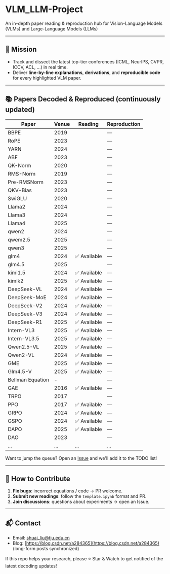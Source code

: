 # VLM_LLM-Project

An in-depth paper reading & reproduction hub for Vision-Language Models (VLMs) and Large-Language Models (LLMs)

---

## 🎯 Mission
- Track and dissect the latest top-tier conferences (ICML, NeurIPS, CVPR, ICCV, ACL, ...) in real time.
- Deliver **line-by-line explanations**, **derivations**, and **reproducible code** for every highlighted VLM paper.

---

## 📚 Papers Decoded & Reproduced (continuously updated)
| Paper | Venue | Reading | Reproduction |
|---|---|---|---|
| BBPE | 2019 |  | — |
| RoPE | 2023 |  | — |
| YARN | 2024 |  | — |
| ABF | 2023 |  | — |
| QK-Norm | 2020 |  | — |
| RMS-Norm | 2019 |  | — |
| Pre-RMSNorm | 2023 |  | — |
| QKV-Bias | 2023 |  | — |
| SwiGLU | 2020 |  | — |
| Llama2 | 2024 |  | — |
| Llama3 | 2024 |  | — |
| Llama4 | 2025 |  | — |
| qwen2 | 2024 |  | — |
| qwem2.5 | 2025 |  | — |
| qwen3 | 2025 |  | — |
| glm4 | 2024 | ✅ Available | — |
| glm4.5 | 2025 |  | — |
| kimi1.5 | 2024 | ✅ Available | — |
| kimik2 | 2025 | ✅ Available | — |
| DeepSeek-VL | 2024 | ✅ Available | — |
| DeepSeek-MoE | 2024 | ✅ Available | — |
| DeepSeek-V2 | 2024 | ✅ Available | — |
| DeepSeek-V3 | 2024 | ✅ Available | — |
| DeepSeek-R1 | 2025 | ✅ Available | — |
| Intern-VL3 | 2025 | ✅ Available | — |
| Intern-VL3.5 | 2025 | ✅ Available | — |
| Qwen2.5-VL | 2025 | ✅ Available | — |
| Qwen2-VL | 2024 | ✅ Available | — |
| GME | 2025 | ✅ Available | — |
| Glm4.5-V | 2025 | ✅ Available | — |
| Bellman Equation | - |  | — |
| GAE | 2016 | ✅ Available | — |
| TRPO | 2017 |  | — |
| PPO | 2017 | ✅ Available | — |
| GRPO | 2024 | ✅ Available | — |
| GSPO | 2024 | ✅ Available | — |
| DAPO | 2025 | ✅ Available | — |
| DAO | 2023 |  | — |
| ... | ... | ... | ... |

Want to jump the queue? Open an [Issue](https://github.com/liushuai35/VLM_Proj/issues) and we'll add it to the TODO list!

---

## 🤝 How to Contribute
1. **Fix bugs**: incorrect equations / code → PR welcome.
2. **Submit new readings**: follow the `template.ipynb` format and PR.
3. **Join discussions**: questions about experiments → open an Issue.

---

## 📬 Contact
- Email: shuai_liu@tju.edu.cn
- Blog: [https://blog.csdn.net/a284365](https://blog.csdn.net/a284365) (long-form posts synchronized)

If this repo helps your research, please ⭐ Star & Watch to get notified of the latest decoding updates!
